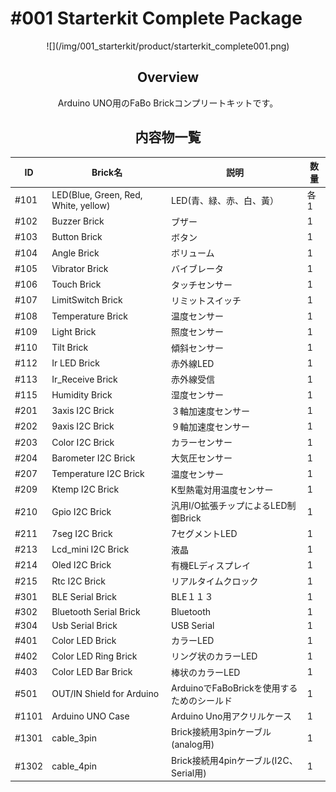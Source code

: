 # #001 Starterkit Complete Package

<center>
![](/img/001_starterkit/product/starterkit_complete001.png)
<!--COLORME-->

## Overview
Arduino UNO用のFaBo Brickコンプリートキットです。

## 内容物一覧

|ID|Brick名|説明|数量|
|--|--|--|--|
|#101|LED(Blue, Green, Red, White, yellow)|LED(青、緑、赤、白、黃）|各1|
|#102|Buzzer Brick|ブザー|1|
|#103|Button Brick|ボタン|1|
|#104|Angle Brick|ボリューム|1|
|#105|Vibrator Brick|バイブレータ|1|
|#106|Touch Brick|タッチセンサー|1|
|#107|LimitSwitch Brick|リミットスイッチ|1|
|#108|Temperature Brick|温度センサー|1|
|#109|Light Brick|照度センサー|1|
|#110|Tilt Brick|傾斜センサー|1|
|#112|Ir LED Brick|赤外線LED|1|
|#113|Ir_Receive Brick|赤外線受信|1|
|#115|Humidity Brick|湿度センサー|1|
|#201|3axis I2C Brick|３軸加速度センサー|1|
|#202|9axis I2C Brick|９軸加速度センサー|1|
|#203|Color I2C Brick|カラーセンサー|1|
|#204|Barometer I2C Brick|大気圧センサー|1|
|#207|Temperature I2C Brick|温度センサー|1|
|#209|Ktemp I2C Brick|K型熱電対用温度センサー|1|
|#210|Gpio I2C Brick|汎用I/O拡張チップによるLED制御Brick|1|
|#211|7seg I2C Brick|7セグメントLED|1|
|#213|Lcd_mini I2C Brick|液晶|1|
|#214|Oled I2C Brick|有機ELディスプレイ|1|
|#215|Rtc I2C Brick|リアルタイムクロック|1|
|#301|BLE Serial Brick|BLE１１３|1|
|#302|Bluetooth Serial Brick|Bluetooth|1|
|#304|Usb Serial Brick|USB Serial|1|
|#401|Color LED Brick|カラーLED|1|
|#402|Color LED Ring Brick|リング状のカラーLED |1|
|#403|Color LED Bar Brick|棒状のカラーLED|1|
|#501|OUT/IN Shield for Arduino|ArduinoでFaBoBrickを使用するためのシールド|1|
|#1101|Arduino UNO Case|Arduino Uno用アクリルケース|1|
|#1301|cable_3pin|Brick接続用3pinケーブル(analog用)|1|
|#1302|cable_4pin|Brick接続用4pinケーブル(I2C、Serial用)|1|
